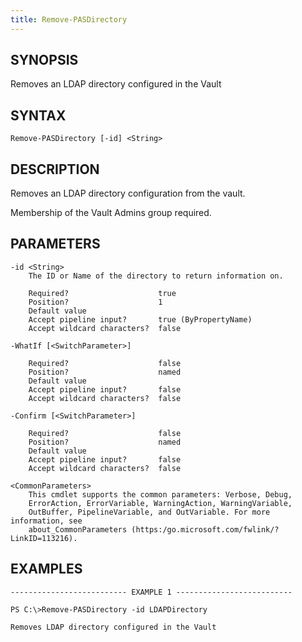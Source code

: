 ```yaml
---
title: Remove-PASDirectory
---
```


## SYNOPSIS

Removes an LDAP directory configured in the Vault

## SYNTAX

    Remove-PASDirectory [-id] <String>

## DESCRIPTION

Removes an LDAP directory configuration from the vault.

Membership of the Vault Admins group required.

## PARAMETERS

    -id <String>
        The ID or Name of the directory to return information on.

        Required?                    true
        Position?                    1
        Default value
        Accept pipeline input?       true (ByPropertyName)
        Accept wildcard characters?  false

    -WhatIf [<SwitchParameter>]

        Required?                    false
        Position?                    named
        Default value
        Accept pipeline input?       false
        Accept wildcard characters?  false

    -Confirm [<SwitchParameter>]

        Required?                    false
        Position?                    named
        Default value
        Accept pipeline input?       false
        Accept wildcard characters?  false

    <CommonParameters>
        This cmdlet supports the common parameters: Verbose, Debug,
        ErrorAction, ErrorVariable, WarningAction, WarningVariable,
        OutBuffer, PipelineVariable, and OutVariable. For more information, see
        about_CommonParameters (https:/go.microsoft.com/fwlink/?LinkID=113216).

## EXAMPLES

    -------------------------- EXAMPLE 1 --------------------------

    PS C:\>Remove-PASDirectory -id LDAPDirectory

    Removes LDAP directory configured in the Vault
